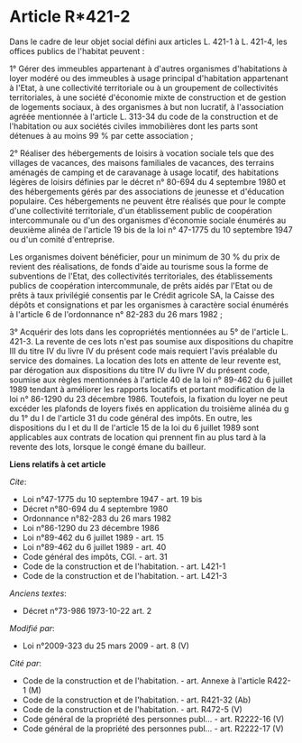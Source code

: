 # Article R*421-2

Dans le cadre de leur objet social défini aux articles L. 421-1 à L. 421-4, les offices publics de l'habitat peuvent : 

1° Gérer des immeubles appartenant à d'autres organismes d'habitations à loyer modéré ou des immeubles à usage principal
d'habitation appartenant à l'Etat, à une collectivité territoriale ou à un groupement de collectivités territoriales, à une
société d'économie mixte de construction et de gestion de logements sociaux, à des organismes à but non lucratif, à
l'association agréée mentionnée à l'article L. 313-34 du code de la construction et de l'habitation ou aux sociétés civiles
immobilières dont les parts sont détenues à au moins 99 % par cette association ; 

2° Réaliser des hébergements de loisirs à vocation sociale tels que des villages de vacances, des maisons familiales de
vacances, des terrains aménagés de camping et de caravanage à usage locatif, des habitations légères de loisirs définies par
le décret n° 80-694 du 4 septembre 1980 et des hébergements gérés par des associations de jeunesse et d'éducation populaire.
Ces hébergements ne peuvent être réalisés que pour le compte d'une collectivité territoriale, d'un établissement public de
coopération intercommunale ou d'un des organismes d'économie sociale énumérés au deuxième alinéa de l'article 19 bis de la
loi n° 47-1775 du 10 septembre 1947 ou d'un comité d'entreprise. 

Les organismes doivent bénéficier, pour un minimum de 30 % du prix de revient des réalisations, de fonds d'aide au tourisme
sous la forme de subventions de l'Etat, des collectivités territoriales, des établissements publics de coopération
intercommunale, de prêts aidés par l'Etat ou de prêts à taux privilégié consentis par le Crédit agricole SA, la Caisse des
dépôts et consignations et par les organismes à caractère social énumérés à l'article 6 de l'ordonnance n° 82-283 du 26 mars
1982 ; 

3° Acquérir des lots dans les copropriétés mentionnées au 5° de l'article L. 421-3. La revente de ces lots n'est pas soumise
aux dispositions du chapitre III du titre IV du livre IV du présent code mais requiert l'avis préalable du service des
domaines. La location des lots en attente de leur revente est, par dérogation aux dispositions du titre IV du livre IV du
présent code, soumise aux règles mentionnées à l'article 40 de la loi n° 89-462 du 6 juillet 1989 tendant à améliorer les
rapports locatifs et portant modification de la loi n° 86-1290 du 23 décembre 1986. Toutefois, la fixation du loyer ne peut
excéder les plafonds de loyers fixés en application du troisième alinéa du g du 1° du I de l'article 31 du code général des
impôts. En outre, les dispositions du I et du II de l'article 15 de la loi du 6 juillet 1989 sont applicables aux contrats de
location qui prennent fin au plus tard à la revente des lots, lorsque le congé émane du bailleur.

**Liens relatifs à cet article**

_Cite_:

  - Loi n°47-1775 du 10 septembre 1947 - art. 19 bis
  - Décret n°80-694 du 4 septembre 1980
  - Ordonnance n°82-283 du 26 mars 1982
  - Loi n°86-1290 du 23 décembre 1986
  - Loi n°89-462 du 6 juillet 1989 - art. 15
  - Loi n°89-462 du 6 juillet 1989 - art. 40
  - Code général des impôts, CGI. - art. 31
  - Code de la construction et de l'habitation. - art. L421-1
  - Code de la construction et de l'habitation. - art. L421-3

_Anciens textes_:

  - Décret n°73-986 1973-10-22 art. 2

_Modifié par_:

  - Loi n°2009-323 du 25 mars 2009 - art. 8 (V)

_Cité par_:

  - Code de la construction et de l'habitation. - art. Annexe à l'article R422-1 (M)
  - Code de la construction et de l'habitation. - art. R421-32 (Ab)
  - Code de la construction et de l'habitation. - art. R472-5 (V)
  - Code général de la propriété des personnes publ... - art. R2222-16 (V)
  - Code général de la propriété des personnes publ... - art. R2222-17 (V)
